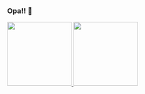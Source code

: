 ### Opa!! 👋

<!--
**JoaoBrangel/JoaoBrangel** is a ✨ _special_ ✨ repository because its `README.md` (this file) appears on your GitHub profile.

Here are some ideas to get you started:

- 🔭 I’m currently working on ...
- 🌱 I’m currently learning ...
- 👯 I’m looking to collaborate on ...
- 🤔 I’m looking for help with ...
- 💬 Ask me about ...
- 📫 How to reach me: ...
- 😄 Pronouns: ...
- ⚡ Fun fact: ...
-->
<a href="https://github.com/JoaoBrangel/">
  <img height="150em" src="https://github-readme-stats.vercel.app/api?username=JoaoBrangel&show_icons=false&theme=dracula&title_color=1DE0BC&include_all_commits=false&count_private=true"/>
    
  <img height="150em" src="https://github-readme-stats.vercel.app/api/top-langs/?username=JoaoBrangel&layout=compact&langs_count=7&theme=dracula&title_color=red"/>
</div>
